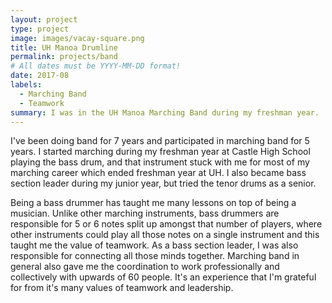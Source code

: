 ```yaml
---
layout: project
type: project
image: images/vacay-square.png
title: UH Manoa Drumline
permalink: projects/band
# All dates must be YYYY-MM-DD format!
date: 2017-08
labels:
  - Marching Band
  - Teamwork
summary: I was in the UH Manoa Marching Band during my freshman year.
---
```


I've been doing band for 7 years and participated in marching band for 5 years. I started marching during my freshman year at Castle High
School playing the bass drum, and that instrument stuck with me for most of my marching career which ended freshman year at UH. I
also became bass section leader during my junior year, but tried the tenor drums as a senior.

Being a bass drummer has taught me many lessons on top of being a musician. Unlike other marching instruments, bass drummers are 
responsible for 5 or 6 notes split up amongst that number of players, where other instruments could play all those notes on a single 
instrument and this taught me the value of teamwork. As a bass section leader, I was also responsible for connecting all those minds
together. Marching band in general also gave me the coordination to work professionally and collectively with upwards of 60 people. It's
an experience that I'm grateful for from it's many values of teamwork and leadership. 
